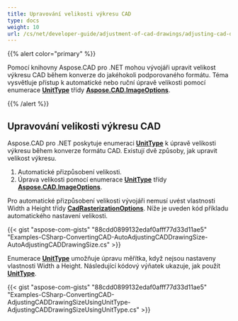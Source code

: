 ```yaml
---
title: Upravování velikosti výkresu CAD
type: docs
weight: 10
url: /cs/net/developer-guide/adjustment-of-cad-drawings/adjusting-cad-drawing-size/
---
```


{{% alert color="primary" %}}

Pomocí knihovny Aspose.CAD pro .NET mohou vývojáři upravit velikost výkresu CAD během konverze do jakéhokoli podporovaného formátu. Téma vysvětluje přístup k automatické nebo ruční úpravě velikosti pomocí enumerace [**UnitType**](https://reference.aspose.com/cad/net/aspose.cad.imageoptions/unittype) třídy [**Aspose.CAD.ImageOptions**](https://reference.aspose.com/cad/net/aspose.cad.imageoptions).

{{% /alert %}}

## **Upravování velikosti výkresu CAD**

Aspose.CAD pro .NET poskytuje enumeraci [**UnitType**](https://reference.aspose.com/cad/net/aspose.cad.imageoptions/unittype) k úpravě velikosti výkresu během konverze formátu CAD. Existují dvě způsoby, jak upravit velikost výkresu.

1. Automatické přizpůsobení velikosti.
1. Úprava velikosti pomocí enumerace [**UnitType**](https://reference.aspose.com/cad/net/aspose.cad.imageoptions/unittype) třídy [**Aspose.CAD.ImageOptions**](https://reference.aspose.com/cad/net/aspose.cad.imageoptions).

Pro automatické přizpůsobení velikosti vývojáři nemusí uvést vlastnosti Width a Height třídy [**CadRasterizationOptions**](https://reference.aspose.com/cad/net/aspose.cad.imageoptions/cadrasterizationoptions/properties/index). Níže je uveden kód příkladu automatického nastavení velikosti.

{{< gist "aspose-com-gists" "88cdd0899132edaf0afff77d33d11ae5" "Examples-CSharp-ConvertingCAD-AutoAdjustingCADDrawingSize-AutoAdjustingCADDrawingSize.cs" >}}

Enumerace [**UnitType**](https://reference.aspose.com/cad/net/aspose.cad.imageoptions/unittype) umožňuje úpravu měřítka, když nejsou nastaveny vlastnosti Width a Height. Následující kódový výňatek ukazuje, jak použít [**UnitType**](https://reference.aspose.com/cad/net/aspose.cad.imageoptions/unittype).

{{< gist "aspose-com-gists" "88cdd0899132edaf0afff77d33d11ae5" "Examples-CSharp-ConvertingCAD-AdjustingCADDrawingSizeUsingUnitType-AdjustingCADDrawingSizeUsingUnitType.cs" >}}
